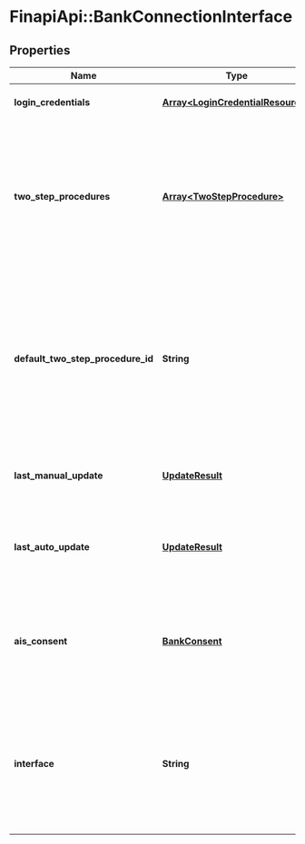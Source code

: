# FinapiApi::BankConnectionInterface

## Properties
Name | Type | Description | Notes
------------ | ------------- | ------------- | -------------
**login_credentials** | [**Array&lt;LoginCredentialResource&gt;**](LoginCredentialResource.md) | Login fields for this interface, in the order that we suggest to show them to the user. | [optional] 
**two_step_procedures** | [**Array&lt;TwoStepProcedure&gt;**](TwoStepProcedure.md) | Available two-step-procedures in this interface, used for submitting a money transfer or direct debit request (see /accounts/requestSepaMoneyTransfer or /requestSepaDirectDebit),or for multi-step-authentication during bank connection import or update. The available two-step-procedures mya be re-evaluated each time this bank connection is updated (/bankConnections/update). This means that this list may change as a result of an update. | [optional] 
**default_two_step_procedure_id** | **String** | The default two-step-procedure for this interface. Must match one of the available &#39;procedureId&#39;s from the &#39;twoStepProcedures&#39; list. When this field is set, then finAPI will automatically try to select the procedure wherever applicable. Note that the list of available procedures of a bank connection may change as a result of an update of the connection, and if this field references a procedure that is no longer available after an update, finAPI will automatically clear the default procedure (set it to null). | [optional] 
**last_manual_update** | [**UpdateResult**](UpdateResult.md) | Result of the last manual update of the associated bank connection using this interface. If no manual update has ever been done so far with this interface, then this field will not be set. | [optional] 
**last_auto_update** | [**UpdateResult**](UpdateResult.md) | Result of the last auto update of the associated bank connection using this interface (ran by finAPI&#39;s automatic batch update process). If no auto update has ever been done so far with this interface, then this field will not be set. | [optional] 
**ais_consent** | [**BankConsent**](BankConsent.md) | If this field is set, it means that this interface is handing out a consent to finAPI in exchange for the login credentials. finAPI needs to use this consent to get access to the account list and account data (i.e. Account Information Services, AIS). If this field is not set, it means that this interface does not use such consents. | [optional] 
**interface** | **String** | Bank interface. Possible values:&lt;br&gt;&lt;br&gt;&amp;bull; &lt;code&gt;FINTS_SERVER&lt;/code&gt; - means that finAPI will download data via the bank&#39;s FinTS interface.&lt;br&gt;&amp;bull; &lt;code&gt;WEB_SCRAPER&lt;/code&gt; - means that finAPI will parse data from the bank&#39;s online banking website.&lt;br&gt;&amp;bull; &lt;code&gt;XS2A&lt;/code&gt; - means that finAPI will download data via the bank&#39;s XS2A interface.&lt;br&gt; | 


